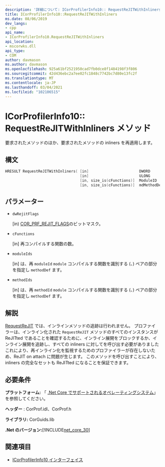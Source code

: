 ```yaml
---
description: '詳細について: ICorProfilerInfo10:: RequestReJITWithInliners メソッド'
title: ICorProfilerInfo10::RequestReJITWithInliners
ms.date: 08/06/2019
dev_langs:
- cpp
api_name:
- ICorProfilerInfo10.RequestReJITWithInliners
api_location:
- mscorwks.dll
api_type:
- COM
author: davmason
ms.author: davmason
ms.openlocfilehash: 925a61bf2521950cad7fb0dce8f1484198f3f806
ms.sourcegitcommit: 42d436ebc2a7ee02fc1848c7742bc7d80e13fc2f
ms.translationtype: MT
ms.contentlocale: ja-JP
ms.lasthandoff: 03/04/2021
ms.locfileid: "102106515"
---
```

# <a name="icorprofilerinfo10requestrejitwithinliners-method"></a>ICorProfilerInfo10:: RequestReJITWithInliners メソッド

要求されたメソッドのほか、要求されたメソッドの inliners を再適用します。

## <a name="syntax"></a>構文

```cpp
HRESULT RequestReJITWithInliners( [in]                       DWORD       dwRejitFlags,
                                  [in]                       ULONG       cFunctions,
                                  [in, size_is(cFunctions)]  ModuleID    moduleIds[],
                                  [in, size_is(cFunctions)]  mdMethodDef methodIds[]);
```

## <a name="parameters"></a>パラメーター

- `dwRejitFlags`

  \[in) [COR_PRF_REJIT_FLAGS](cor-prf-rejit-flags-enumeration.md)のビットマスク。

- `cFunctions`

  \[in] 再コンパイルする関数の数。

- `moduleIds`

  \[in] は、再 `moduleId` `module` コンパイルする関数を識別する (、) ペアの部分を指定し `methodDef` ます。

- `methodIds`

  \[in] は、再 `methodId` `module` コンパイルする関数を識別する (、) ペアの部分を指定し `methodDef` ます。

## <a name="remarks"></a>解説

[RequestReJIT](icorprofilerinfo4-requestrejit-method.md) では、インラインメソッドの追跡は行われません。 プロファイラーは、インライン化された `RequestReJIT` メソッドのすべてのインスタンスが ReJITted であることを確認するために、インライン展開をブロックするか、インライン展開を追跡し、すべての inliners に対してを呼び出す必要がありました これにより、再インライン化を監視するためのプロファイラーが存在しないため、ReJIT on attach に問題が生じます。 このメソッドを呼び出すことにより、inliners の完全なセットも ReJITted になることを保証できます。

## <a name="requirements"></a>必要条件

**プラットフォーム:** 「 [.Net Core でサポートされるオペレーティングシステム](../../../core/install/windows.md?pivots=os-windows)」を参照してください。

**ヘッダー** : CorProf.idl、CorProf.h

**ライブラリ:** CorGuids.lib

**.Net のバージョン:**[!INCLUDE[net_core_30](../../../../includes/net-core-30-md.md)]

## <a name="see-also"></a>関連項目

- [ICorProfilerInfo10 インターフェイス](icorprofilerinfo10-interface.md)
